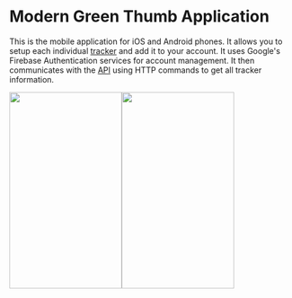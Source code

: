 # Modern Green Thumb Application

This is the mobile application for iOS and Android phones. It allows you to setup each individual [tracker](https://github.com/JuanCPDev/ModernGreenThumbTracker) and add it to your account. It uses Google's Firebase Authentication services for account management. It then communicates with the [API](https://github.com/JuanCPDev/ModernGreenThumbServer) using HTTP commands to get all tracker information.

<img src=https://user-images.githubusercontent.com/86272014/210661771-5d910d36-c811-4955-9a1d-a189af54a6b4.png width = 200px height=350px><img src=https://user-images.githubusercontent.com/86272014/210661772-dec70483-7169-4c5d-9aa9-2dfe902b443d.png width = 200px height=350px>


